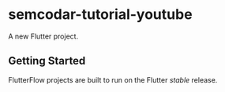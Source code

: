 # semcodar-tutorial-youtube

A new Flutter project.

## Getting Started

FlutterFlow projects are built to run on the Flutter _stable_ release.
